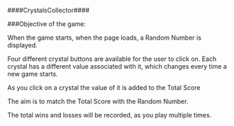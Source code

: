 ####CrystalsCollector####

###Objective of the game:

When the game starts, when the page loads, a Random Number is displayed.

Four different crystal buttons are available for the user to click on.
Each crystal has a different value associated with it, which changes every time a new game starts.

As you click on a crystal the value of it is added to the Total Score

The aim is to match the Total Score with the Random Number.

The total wins and losses will be recorded, as you play multiple times.







